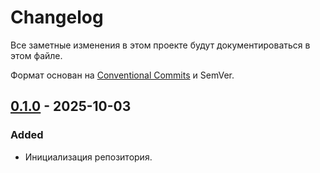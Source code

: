 # Changelog

Все заметные изменения в этом проекте будут документироваться в этом файле.

Формат основан на [Conventional Commits](https://www.conventionalcommits.org/) и SemVer.

## [0.1.0] - 2025-10-03
### Added
- Инициализация репозитория.

[0.1.0]: https://example.com/compare/v0.0.0...v0.1.0
